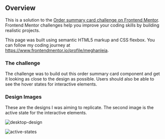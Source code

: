 ## Overview

This is a solution to the [Order summary card challenge on Frontend Mentor](https://www.frontendmentor.io/challenges/order-summary-component-QlPmajDUj). Frontend Mentor challenges help you improve your coding skills by building realistic projects. 

 This page was built using semantic HTML5 markup and CSS flexbox. You can follow my coding journey at https://www.frontendmentor.io/profile/meghanleia. 

### The challenge

The challenge was to build out this order summary card component and get it looking as close to the design as possible. Users should also be able to see the hover states for interactive elements.

### Design Images

These are the designs I was aiming to replicate. The second image is the active state for the interactive elements. 

![desktop-design](https://user-images.githubusercontent.com/69328463/154704221-421fcca6-f49a-4d12-a9b7-11c872046490.jpg)

![active-states](https://user-images.githubusercontent.com/69328463/154704253-3636c032-04bd-4ea0-bd91-0d900b8e41b6.jpg)
